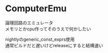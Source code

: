 # ComputerEmu
論理回路のエミュレータ  
メモリとかcpu作ってそのうえで何かしたい  

nightlyのgeneric_const_exprs使用  
通常ビルドだと遅いけどreleaseにすると結構速い  
